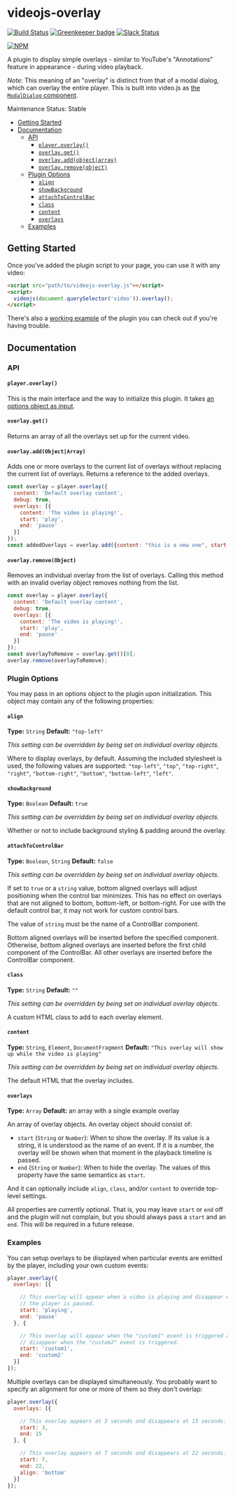 # videojs-overlay

[![Build Status](https://travis-ci.org/brightcove/videojs-overlay.svg?branch=master)](https://travis-ci.org/brightcove/videojs-overlay)
[![Greenkeeper badge](https://badges.greenkeeper.io/brightcove/videojs-overlay.svg)](https://greenkeeper.io/)
[![Slack Status](http://slack.videojs.com/badge.svg)](http://slack.videojs.com)

[![NPM](https://nodei.co/npm/videojs-overlay.png?downloads=true&downloadRank=true)](https://nodei.co/npm/videojs-overlay/)

A plugin to display simple overlays - similar to YouTube's "Annotations" feature in appearance - during video playback.

_Note_: This meaning of an "overlay" is distinct from that of a modal dialog, which can overlay the entire player. This is built into video.js as [the `ModalDialog` component](http://docs.videojs.com/docs/api/modal-dialog.html).

Maintenance Status: Stable

<!-- START doctoc generated TOC please keep comment here to allow auto update -->
<!-- DON'T EDIT THIS SECTION, INSTEAD RE-RUN doctoc TO UPDATE -->


- [Getting Started](#getting-started)
- [Documentation](#documentation)
  - [API](#api)
    - [`player.overlay()`](#playeroverlay)
    - [`overlay.get()`](#overlayget)
    - [`overlay.add(object|array)`](#overlayaddobjectarray)
    - [`overlay.remove(object)`](#overlayremoveobject)
  - [Plugin Options](#plugin-options)
    - [`align`](#align)
    - [`showBackground`](#showbackground)
    - [`attachToControlBar`](#attachtocontrolbar)
    - [`class`](#class)
    - [`content`](#content)
    - [`overlays`](#overlays)
  - [Examples](#examples)

<!-- END doctoc generated TOC please keep comment here to allow auto update -->


## Getting Started

Once you've added the plugin script to your page, you can use it with any video:

```html
<script src="path/to/videojs-overlay.js"></script>
<script>
  videojs(document.querySelector('video')).overlay();
</script>
```

There's also a [working example](https://github.com/brightcove/videojs-overlay/blob/master/index.html) of the plugin you can check out if you're having trouble.

## Documentation

### API
#### `player.overlay()`
This is the main interface and the way to initialize this plugin. It takes [an options object as input](#plugin-options).

#### `overlay.get()`

Returns an array of all the overlays set up for the current video.

#### `overlay.add(Object|Array)`

Adds one or more overlays to the current list of overlays without replacing the current list of overlays.
Returns a reference to the added overlays.

```js
const overlay = player.overlay({
  content: 'Default overlay content',
  debug: true,
  overlays: [{
    content: 'The video is playing!',
    start: 'play',
    end: 'pause'
  }]
});
const addedOverlays = overlay.add({content: "this is a new one", start: "play", end: "pause"});
```


#### `overlay.remove(Object)`

Removes an individual overlay from the list of overlays. Calling this method with an invalid overlay object removes nothing from the list.

```js
const overlay = player.overlay({
  content: 'Default overlay content',
  debug: true,
  overlays: [{
    content: 'The video is playing!',
    start: 'play',
    end: 'pause'
  }]
});
const overlayToRemove = overlay.get()[0];
overlay.remove(overlayToRemove);
```


### Plugin Options

You may pass in an options object to the plugin upon initialization. This
object may contain any of the following properties:

#### `align`

__Type:__ `String`
__Default:__ `"top-left"`

_This setting can be overridden by being set on individual overlay objects._

Where to display overlays, by default. Assuming the included stylesheet is used, the following values are supported: `"top-left"`, `"top"`, `"top-right"`, `"right"`, `"bottom-right"`, `"bottom"`, `"bottom-left"`, `"left"`.

#### `showBackground`

__Type:__ `Boolean`
__Default:__ `true`

_This setting can be overridden by being set on individual overlay objects._

Whether or not to include background styling & padding around the overlay.

#### `attachToControlBar`

__Type:__ `Boolean`, `String`
__Default:__ `false`

_This setting can be overridden by being set on individual overlay objects._

If set to `true` or a `string` value, bottom aligned overlays will adjust positioning when the control bar minimizes. This has no effect on overlays that are not aligned to bottom, bottom-left, or bottom-right. For use with the default control bar, it may not work for custom control bars.

The value of `string` must be the name of a ControlBar component.

Bottom aligned overlays will be inserted before the specified component. Otherwise, bottom aligned overlays are inserted before the first child component of the ControlBar. All other overlays are inserted before the ControlBar component.

#### `class`

__Type:__ `String`
__Default:__ `""`

_This setting can be overridden by being set on individual overlay objects._

A custom HTML class to add to each overlay element.

#### `content`

__Type:__ `String`, `Element`, `DocumentFragment`
__Default:__ `"This overlay will show up while the video is playing"`

_This setting can be overridden by being set on individual overlay objects._

The default HTML that the overlay includes.

#### `overlays`

__Type:__ `Array`
__Default:__ an array with a single example overlay

An array of overlay objects. An overlay object should consist of:

- `start` (`String` or `Number`): When to show the overlay. If its value is a string, it is understood as the name of an event. If it is a number, the overlay will be shown when that moment in the playback timeline is passed.
- `end` (`String` or `Number`): When to hide the overlay. The values of this property have the same semantics as `start`.

And it can optionally include `align`, `class`, and/or `content` to override top-level settings.

All properties are currently optional. That is, you may leave `start` or `end` off and the plugin will not complain, but you should always pass a `start` and an `end`. This will be required in a future release.

### Examples

You can setup overlays to be displayed when particular events are emitted by the player, including your own custom events:

```js
player.overlay({
  overlays: [{

    // This overlay will appear when a video is playing and disappear when
    // the player is paused.
    start: 'playing',
    end: 'pause'
  }, {

    // This overlay will appear when the "custom1" event is triggered and
    // disappear when the "custom2" event is triggered.
    start: 'custom1',
    end: 'custom2'
  }]
});
```

Multiple overlays can be displayed simultaneously. You probably want to specify an alignment for one or more of them so they don't overlap:

```js
player.overlay({
  overlays: [{

    // This overlay appears at 3 seconds and disappears at 15 seconds.
    start: 3,
    end: 15
  }, {

    // This overlay appears at 7 seconds and disappears at 22 seconds.
    start: 7,
    end: 22,
    align: 'bottom'
  }]
});
```
